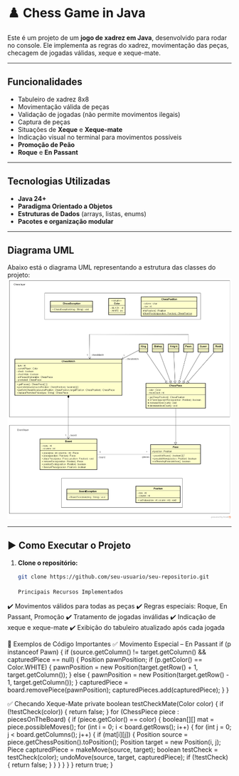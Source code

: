 # ♟️ Chess Game in Java

Este é um projeto de um **jogo de xadrez em Java**, desenvolvido para rodar no console. Ele implementa as regras do xadrez, movimentação das peças, checagem de jogadas válidas, xeque e xeque-mate.

---

## Funcionalidades

- Tabuleiro de xadrez 8x8
- Movimentação válida de peças
- Validação de jogadas (não permite movimentos ilegais)
- Captura de peças
- Situações de **Xeque** e **Xeque-mate**
- Indicação visual no terminal para movimentos possíveis
- **Promoção de Peão**
- **Roque** e **En Passant**

---

##  Tecnologias Utilizadas

- **Java 24+**
- **Paradigma Orientado a Objetos**
- **Estruturas de Dados** (arrays, listas, enums)
- **Pacotes e organização modular**

---


##  Diagrama UML

Abaixo está o diagrama UML representando a estrutura das classes do projeto: ![Diagrama de Classes](src/images/chess-system-design.png)

---

## ▶️ Como Executar o Projeto

1. **Clone o repositório:**
   ```bash
   git clone https://github.com/seu-usuario/seu-repositorio.git

   Principais Recursos Implementados

✔️ Movimentos válidos para todas as peças
✔️ Regras especiais: Roque, En Passant, Promoção
✔️ Tratamento de jogadas inválidas
✔️ Indicação de xeque e xeque-mate
✔️ Exibição do tabuleiro atualizado após cada jogada

🔑 Exemplos de Código Importantes
✅ Movimento Especial – En Passant
if (p instanceof Pawn) {
    if (source.getColumn() != target.getColumn() && capturedPiece == null) {
        Position pawnPosition;
        if (p.getColor() == Color.WHITE) {
            pawnPosition = new Position(target.getRow() + 1, target.getColumn());
        } else {
            pawnPosition = new Position(target.getRow() - 1, target.getColumn());
        }
        capturedPiece = board.removePiece(pawnPosition);
        capturedPieces.add(capturedPiece);
    }
}

✅ Checando Xeque-Mate
private boolean testCheckMate(Color color) {
    if (!testCheck(color)) {
        return false;
    }
    for (ChessPiece piece : piecesOnTheBoard) {
        if (piece.getColor() == color) {
            boolean[][] mat = piece.possibleMoves();
            for (int i = 0; i < board.getRows(); i++) {
                for (int j = 0; j < board.getColumns(); j++) {
                    if (mat[i][j]) {
                        Position source = piece.getChessPosition().toPosition();
                        Position target = new Position(i, j);
                        Piece capturedPiece = makeMove(source, target);
                        boolean testCheck = testCheck(color);
                        undoMove(source, target, capturedPiece);
                        if (!testCheck) {
                            return false;
                        }
                    }
                }
            }
        }
    }
    return true;
}







